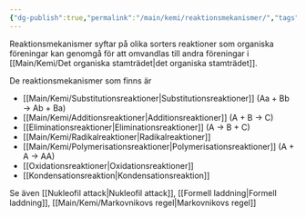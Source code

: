 ```yaml
---
{"dg-publish":true,"permalink":"/main/kemi/reaktionsmekanismer/","tags":["kemi","organisk-kemi"]}
---
```


Reaktionsmekanismer syftar på olika sorters reaktioner som organiska föreningar kan genomgå för att omvandlas till andra föreningar i [[Main/Kemi/Det organiska stamträdet\|det organiska stamträdet]].

De reaktionsmekanismer som finns är

- [[Main/Kemi/Substitutionsreaktioner\|Substitutionsreaktioner]] (Aa + Bb → Ab + Ba)
- [[Main/Kemi/Additionsreaktioner\|Additionsreaktioner]] (A + B → C)
- [[Eliminationsreaktioner\|Eliminationsreaktioner]] (A → B + C)
- [[Main/Kemi/Radikalreaktioner\|Radikalreaktioner]]
- [[Main/Kemi/Polymerisationsreaktioner\|Polymerisationsreaktioner]] (A + A → AA)
- [[Oxidationsreaktioner\|Oxidationsreaktioner]]
- [[Kondensationsreaktion\|Kondensationsreaktion]]

Se även [[Nukleofil attack\|Nukleofil attack]], [[Formell laddning\|Formell laddning]], [[Main/Kemi/Markovnikovs regel\|Markovnikovs regel]]